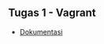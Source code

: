 
## Tugas 1 - Vagrant
* [Dokumentasi](https://docs.google.com/presentation/d/1OPYh9FjbSyjAH1C1Y6Bqw1bJ7eAw_ZK7o4UexksEpqY/edit?usp=sharing)

